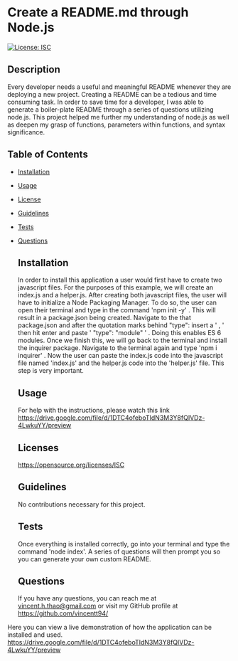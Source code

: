 # Create a README.md through Node.js
  [![License: ISC](https://img.shields.io/badge/License-ISC-blue.svg)](https://opensource.org/licenses/ISC)  

  ## Description
  Every developer needs a  useful and meaningful README whenever they are deploying a new project.  Creating a README can be a tedious and time consuming task.  In order to save time for a developer, I was able to generate a boiler-plate README through a series of questions utilizing node.js.  This project helped me further my understanding of node.js as well as deepen my grasp of functions, parameters within functions, and syntax significance.  

## Table of Contents
- [Installation](#installation)
- [Usage](#usage)
- [License](#license)
- [Guidelines](#guidelines)
- [Tests](#tests)
- [Questions](#questions)

  ## Installation
  In order to install this application a  user would first have to create two javascript files.  For the purposes of this example, we will create an index.js and a helper.js.  After creating both javascript files, the user will have to initialize a Node Packaging Manager.   To do so, the user can open their terminal and type in the command 'npm init -y' .  This will result in a package.json being created.  Navigate to the that package.json and after the quotation marks behind "type":  insert a ' , ' then hit enter and paste ' "type": "module" ' .  Doing this enables ES 6 modules.  Once we finish this, we will go back to the terminal and install the inquirer package.  Navigate to the terminal again and type 'npm i inquirer' . Now the user can paste the index.js code into the javascript file named 'index.js' and the helper.js code into the 'helper.js' file.  This step is very important. 

  ## Usage
  For help with the instructions, please watch this link https://drive.google.com/file/d/1DTC4ofeboTIdN3M3Y8fQIVDz-4LwkuYY/preview

  ## Licenses
  https://opensource.org/licenses/ISC

  ## Guidelines 
  No contributions necessary for this project. 

  ## Tests
  Once everything is installed correctly, go into your terminal and type the command 'node index'.  A series of questions will then prompt you so you can generate your own custom README. 

  ## Questions
  If you have any questions, you can reach me at vincent.h.thao@gmail.com or visit my GitHub profile at https://github.com/vincentt94/

Here you can view a live demonstration of how the application can be installed and used.  
https://drive.google.com/file/d/1DTC4ofeboTIdN3M3Y8fQIVDz-4LwkuYY/preview


